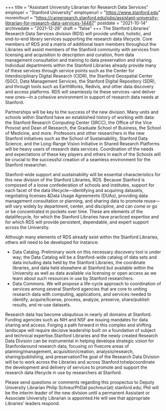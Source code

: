+++
title = "Assistant University Librarian for Research Data Services"
employer = "Stanford University"
employerurl = "https://www.stanford.edu"
moreinfourl = "https://careersearch.stanford.edu/jobs/assistant-university-librarian-for-research-data-services-14487"
postdate = "2021-10-14"
archivedate = "2021-12-28"
draft = "false"
+++
The Stanford Libraries’ Research Data Services division (RDS) will provide unified, holistic, and end-to-end library services supporting the research data lifecycle. Core members of RDS and a matrix of additional team members throughout the Libraries will assist members of the Stanford community with services from licensing and acquisition to description and curation, from data management consultation and training to data preservation and sharing. Individual departments within the Stanford Libraries already provide many of these services through service points such as the Center for Interdisciplinary Digital Research (CIDR), the Stanford Geospatial Center (SGC), Data Management Services, the Stanford Digital Repository (SDR), and through tools such as EarthWorks, Redivis, and other data discovery and access platforms. RDS will seamlessly tie these services –and deliver new ones—In a cohesive environment in support of research data needs at Stanford.

Partnerships will be key to the success of the new division. Many units and schools within Stanford have an established history of working with data: the Stanford Research Computing Center (SRCC), the Office of the Vice Provost and Dean of Research, the Graduate School of Business, the School of Medicine, and more. Professors and other researchers in the new Stanford initiatives such as the School of Sustainability, Stanford Data Science, and the Long-Range Vision Initiative in Shared Research Platforms will be heavy users of research data services. Coordination of the needs and expectations of these key players and others in each of the Schools will be crucial to the successful creation of a seamless environment for the Stanford researcher.

Stanford-wide support and sustainability will be essential characteristics for this new division of the Stanford Libraries, RDS. Because Stanford is composed of a loose confederation of schools and institutes, support for each facet of the data lifecycle—identifying and acquiring datasets, negotiating licenses &Data Usage Agreements (DUAs), providing data management consultation or planning, and sharing data to promote reuse—will vary widely by department, center, and discipline, and can come or go or be concentrated in pockets over time. These are elements of the datalifecycle, for which the Stanford Libraries have practiced expertise and for which RDS will provide persistent, dependable, and expert support across the University.

Although many elements of RDS already exist within the Stanford Libraries, others will need to be developed for instance:

- Data Catalog. Preliminary work on this necessary discovery tool is under way; the Data Catalog will be a Stanford-wide catalog of data sets and data including data held by the Stanford Libraries, the coordinate libraries, and data held elsewhere at Stanford but available within the University as well as data available via licensing or open access as we learn about such resources in use by Stanford researchers.
- Data Commons. We will propose a life-cycle approach to coordination of services among several Stanford agencies that are core to uniting research data with computing, applications, and services needed to identify, acquire/license, process, analyze, preserve, share/publish results, and re-use datasets.

Research data has become ubiquitous in nearly all domains at Stanford. Funding agencies such as NIH and NSF are issuing mandates for data sharing and access. Forging a path forward in this complex and shifting landscape will require decisive leadership built on a foundation of subject and technical expertise.Stanford Libraries and the newly created Research Data Division can be instrumental in helping developa strategic vision for Stanfordaround research data, focusing on fivecore areas of planning/management, acquisition/creation, analysis/research, sharing/publishing, and preservationThe goal of the Research Data Division will be to work across the Libraries and across Stanford tohelpcoordinate the development and delivery of services to promote and support the research data lifecycle in use by researchers at Stanford.

Please send questions or comments regarding this prospectus to Deputy University Librarian Philip SchreurPhDat pschreur(at) stanford.edu; Phil will be the interim leader of the new division until a permanent Assistant or Associate University Librarian is appointed.He will see that appropriate Libraries’ leaders respond.


